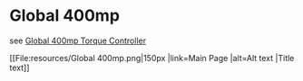 # Global 400mp

see [Global 400mp Torque Controller](https://www.srtorque.com/error-proofing-tools/radio-equipped-torque-controllers/torque-controllers-for-assembly-error-proofing/global-400mp-torque-controller/)

[[File:resources/Global 400mp.png|150px |link=Main Page |alt=Alt text |Title text]]

